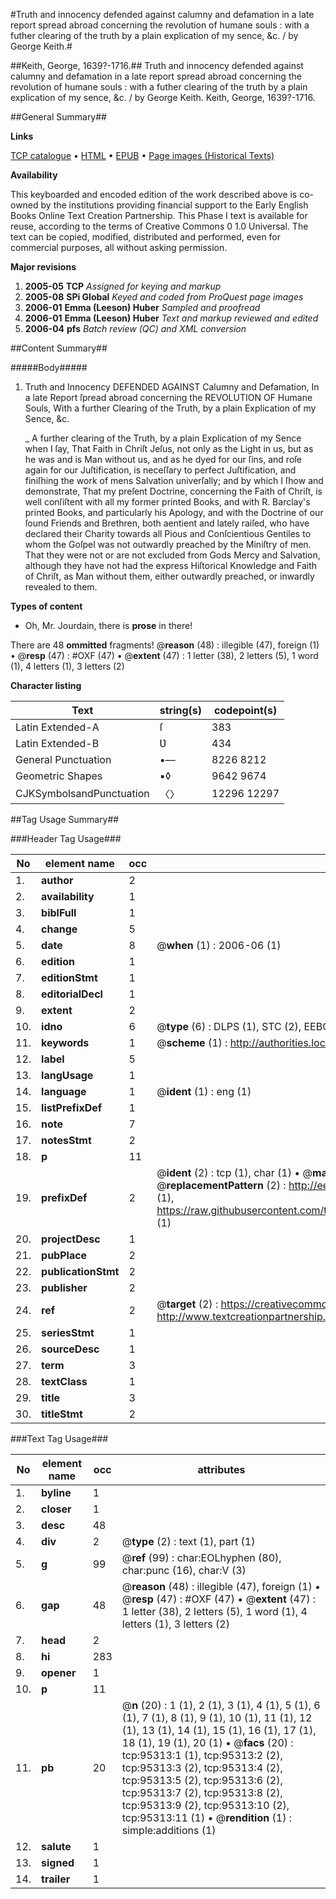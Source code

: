 #Truth and innocency defended against calumny and defamation in a late report spread abroad concerning the revolution of humane souls : with a futher clearing of the truth by a plain explication of my sence, &c. / by George Keith.#

##Keith, George, 1639?-1716.##
Truth and innocency defended against calumny and defamation in a late report spread abroad concerning the revolution of humane souls : with a futher clearing of the truth by a plain explication of my sence, &c. / by George Keith.
Keith, George, 1639?-1716.

##General Summary##

**Links**

[TCP catalogue](http://www.ota.ox.ac.uk/tcp/)  • 
[HTML](http://tei.it.ox.ac.uk/tcp/Texts-HTML/free/A47/A47190.html)  • 
[EPUB](http://tei.it.ox.ac.uk/tcp/Texts-EPUB/free/A47/A47190.epub) • 
[Page images (Historical Texts)](https://data.historicaltexts.jisc.ac.uk/view?pubId=eebo-12905571e&pageId=eebo-12905571e-95313-1)

**Availability**

This keyboarded and encoded edition of the
	       work described above is co-owned by the institutions
	       providing financial support to the Early English Books
	       Online Text Creation Partnership. This Phase I text is
	       available for reuse, according to the terms of Creative
	       Commons 0 1.0 Universal. The text can be copied,
	       modified, distributed and performed, even for
	       commercial purposes, all without asking permission.

**Major revisions**

1. __2005-05__ __TCP__ *Assigned for keying and markup*
1. __2005-08__ __SPi Global__ *Keyed and coded from ProQuest page images*
1. __2006-01__ __Emma (Leeson) Huber__ *Sampled and proofread*
1. __2006-01__ __Emma (Leeson) Huber__ *Text and markup reviewed and edited*
1. __2006-04__ __pfs__ *Batch review (QC) and XML conversion*

##Content Summary##

#####Body#####

1. Truth and Innocency DEFENDED AGAINST Calumny and Defamation, In a late Report ſpread abroad concerning the REVOLUTION OF Humane Souls, With a further Clearing of the Truth, by a plain Explication of my Sence, &c.

    _ A further clearing of the Truth, by a plain Explication of my Sence when I ſay, That Faith in Chriſt Jeſus, not only as the Light in us, but as he was and is Man without us, and as he dyed for our ſins, and roſe again for our Juſtification, is neceſſary to perfect Juſtification, and finiſhing the work of mens Salvation univerſally; and by which I ſhow and demonstrate, That my preſent Doctrine, concerning the Faith of Chriſt, is well conſiſtent with all my former printed Books, and with R. Barclay's printed Books, and particularly his Apology, and with the Doctrine of our ſound Friends and Brethren, both aentient and lately raiſed, who have declared their Charity towards all Pious and Conſcientious Gentiles to whom the Goſpel was not outwardly preached by the Miniſtry of men. That they were not or are not excluded from Gods Mercy and Salvation, although they have not had the express Hiſtorical Knowledge and Faith of Chriſt, as Man without them, either outwardly preached, or inwardly revealed to them.

**Types of content**

  * Oh, Mr. Jourdain, there is **prose** in there!

There are 48 **ommitted** fragments! 
 @__reason__ (48) : illegible (47), foreign (1)  •  @__resp__ (47) : #OXF (47)  •  @__extent__ (47) : 1 letter (38), 2 letters (5), 1 word (1), 4 letters (1), 3 letters (2)

**Character listing**


|Text|string(s)|codepoint(s)|
|---|---|---|
|Latin Extended-A|ſ|383|
|Latin Extended-B|Ʋ|434|
|General Punctuation|•—|8226 8212|
|Geometric Shapes|▪◊|9642 9674|
|CJKSymbolsandPunctuation|〈〉|12296 12297|

##Tag Usage Summary##

###Header Tag Usage###

|No|element name|occ|attributes|
|---|---|---|---|
|1.|__author__|2||
|2.|__availability__|1||
|3.|__biblFull__|1||
|4.|__change__|5||
|5.|__date__|8| @__when__ (1) : 2006-06 (1)|
|6.|__edition__|1||
|7.|__editionStmt__|1||
|8.|__editorialDecl__|1||
|9.|__extent__|2||
|10.|__idno__|6| @__type__ (6) : DLPS (1), STC (2), EEBO-CITATION (1), OCLC (1), VID (1)|
|11.|__keywords__|1| @__scheme__ (1) : http://authorities.loc.gov/ (1)|
|12.|__label__|5||
|13.|__langUsage__|1||
|14.|__language__|1| @__ident__ (1) : eng (1)|
|15.|__listPrefixDef__|1||
|16.|__note__|7||
|17.|__notesStmt__|2||
|18.|__p__|11||
|19.|__prefixDef__|2| @__ident__ (2) : tcp (1), char (1)  •  @__matchPattern__ (2) : ([0-9\-]+):([0-9IVX]+) (1), (.+) (1)  •  @__replacementPattern__ (2) : http://eebo.chadwyck.com/downloadtiff?vid=$1&page=$2 (1), https://raw.githubusercontent.com/textcreationpartnership/Texts/master/tcpchars.xml#$1 (1)|
|20.|__projectDesc__|1||
|21.|__pubPlace__|2||
|22.|__publicationStmt__|2||
|23.|__publisher__|2||
|24.|__ref__|2| @__target__ (2) : https://creativecommons.org/publicdomain/zero/1.0/ (1), http://www.textcreationpartnership.org/docs/. (1)|
|25.|__seriesStmt__|1||
|26.|__sourceDesc__|1||
|27.|__term__|3||
|28.|__textClass__|1||
|29.|__title__|3||
|30.|__titleStmt__|2||


###Text Tag Usage###

|No|element name|occ|attributes|
|---|---|---|---|
|1.|__byline__|1||
|2.|__closer__|1||
|3.|__desc__|48||
|4.|__div__|2| @__type__ (2) : text (1), part (1)|
|5.|__g__|99| @__ref__ (99) : char:EOLhyphen (80), char:punc (16), char:V (3)|
|6.|__gap__|48| @__reason__ (48) : illegible (47), foreign (1)  •  @__resp__ (47) : #OXF (47)  •  @__extent__ (47) : 1 letter (38), 2 letters (5), 1 word (1), 4 letters (1), 3 letters (2)|
|7.|__head__|2||
|8.|__hi__|283||
|9.|__opener__|1||
|10.|__p__|11||
|11.|__pb__|20| @__n__ (20) : 1 (1), 2 (1), 3 (1), 4 (1), 5 (1), 6 (1), 7 (1), 8 (1), 9 (1), 10 (1), 11 (1), 12 (1), 13 (1), 14 (1), 15 (1), 16 (1), 17 (1), 18 (1), 19 (1), 20 (1)  •  @__facs__ (20) : tcp:95313:1 (1), tcp:95313:2 (2), tcp:95313:3 (2), tcp:95313:4 (2), tcp:95313:5 (2), tcp:95313:6 (2), tcp:95313:7 (2), tcp:95313:8 (2), tcp:95313:9 (2), tcp:95313:10 (2), tcp:95313:11 (1)  •  @__rendition__ (1) : simple:additions (1)|
|12.|__salute__|1||
|13.|__signed__|1||
|14.|__trailer__|1||
